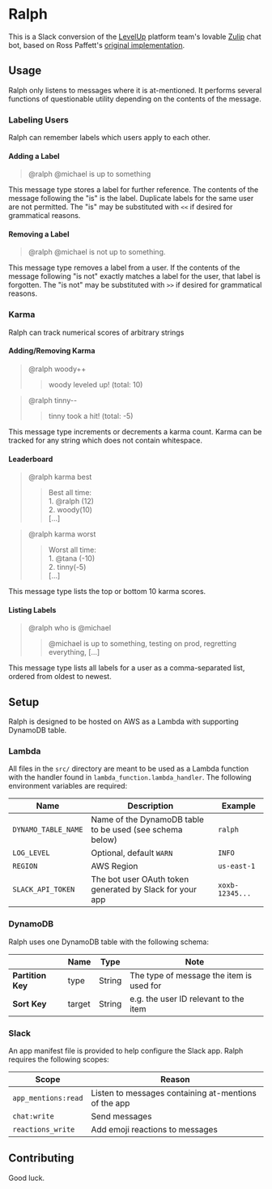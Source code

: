 # Ralph
This is a Slack conversion of the [LevelUp](https://www.thelevelup.com/) platform team's lovable
[Zulip](https://zulipchat.com/) chat bot, based on Ross Paffett's [original
implementation](https://github.com/raws/ralph).

## Usage
Ralph only listens to messages where it is at-mentioned. It performs several functions of questionable utility depending
on the contents of the message.

### Labeling Users
Ralph can remember labels which users apply to each other.

#### Adding a Label
> @ralph @michael is up to something

This message type stores a label for further reference. The contents of the message following the "is" is the label.
Duplicate labels for the same user are not permitted. The "is" may be substituted with `<<` if desired for
grammatical reasons. 

#### Removing a Label
> @ralph @michael is not up to something.

This message type removes a label from a user. If the contents of the message following "is not" exactly matches a label
for the user, that label is forgotten. The "is not" may be substituted with `>>` if desired for grammatical reasons. 

### Karma
Ralph can track numerical scores of arbitrary strings

#### Adding/Removing Karma
> @ralph woody++
> > woody leveled up! (total: 10)

> @ralph tinny--
> > tinny took a hit! (total: -5)

This message type increments or decrements a karma count. Karma can be tracked for any string which does not contain
whitespace.

#### Leaderboard
> @ralph karma best
> > Best all time: <br> 1. @ralph (12) <br> 2. woody(10) <br> [...]

> @ralph karma worst
> > Worst all time: <br> 1. @tana (-10) <br> 2. tinny(-5) <br> [...]

This message type lists the top or bottom 10 karma scores.

#### Listing Labels
> @ralph who is @michael
> > @michael is up to something, testing on prod, regretting everything, [...]

This message type lists all labels for a user as a comma-separated list, ordered from oldest to newest.

## Setup
Ralph is designed to be hosted on AWS as a Lambda with supporting DynamoDB table.

### Lambda
All files in the `src/` directory are meant to be used as a Lambda function with the handler found in 
`lambda_function.lambda_handler`. The following environment variables are required:

| Name                | Description                                              | Example         |
|---------------------|----------------------------------------------------------|-----------------|
| `DYNAMO_TABLE_NAME` | Name of the DynamoDB table to be used (see schema below) | `ralph`         |
| `LOG_LEVEL`         | Optional, default `WARN`                                 | `INFO`          |
| `REGION`            | AWS Region                                               | `us-east-1`     |
| `SLACK_API_TOKEN`   | The bot user OAuth token generated by Slack for your app | `xoxb-12345...` |

### DynamoDB
Ralph uses one DynamoDB table with the following schema:

|                   | Name   | Type   | Note                                     |
|-------------------|--------|--------|------------------------------------------|
| **Partition Key** | type   | String | The type of message the item is used for |
| **Sort Key**      | target | String | e.g. the user ID relevant to the item    |

### Slack
An app manifest file is provided to help configure the Slack app. Ralph requires the following scopes:

| Scope               | Reason                                               |
|---------------------|------------------------------------------------------|
| `app_mentions:read` | Listen to messages containing at-mentions of the app |
| `chat:write`        | Send messages                                        |
| `reactions_write`   | Add emoji reactions to messages                      |

## Contributing

Good luck.

